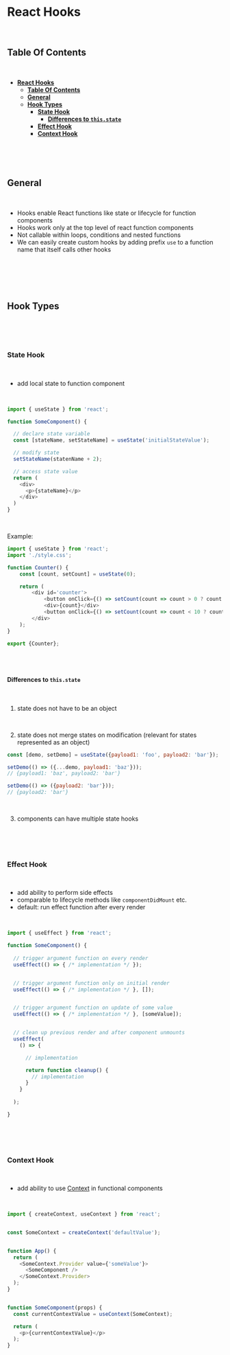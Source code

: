 # **React Hooks**
<br>

## **Table Of Contents**
<br>

- [**React Hooks**](#react-hooks)
  - [**Table Of Contents**](#table-of-contents)
  - [**General**](#general)
  - [**Hook Types**](#hook-types)
    - [**State Hook**](#state-hook)
      - [**Differences to `this.state`**](#differences-to-thisstate)
    - [**Effect Hook**](#effect-hook)
    - [**Context Hook**](#context-hook)

<br>
<br>
<br>

## **General**
<br>

* Hooks enable React functions like state or lifecycle for function components
* Hooks work only at the top level of react function components
* Not callable within loops, conditions and nested functions
* We can easily create custom hooks by adding prefix `use` to a function name that itself calls other hooks

<br>
<br>
<br>
<br>

## **Hook Types**
<br>
<br>
<br>

### **State Hook**
<br>

* add local state to function component

<br>

```javascript
import { useState } from 'react';

function SomeComponent() {

  // declare state variable 
  const [stateName, setStateName] = useState('initialStateValue');

  // modify state
  setStateName(statenName + 2);

  // access state value
  return (
    <div>
      <p>{stateName}</p>
    </div>
  )
}
```

<br>

Example:

```javascript
import { useState } from 'react';
import './style.css';

function Counter() {
    const [count, setCount] = useState(0);

    return (
        <div id='counter'>
            <button onClick={() => setCount(count => count > 0 ? count - 1 : count)}>-</button>
            <div>{count}</div>
            <button onClick={() => setCount(count => count < 10 ? count + 1 : count)}>+</button>
        </div>
    );
}

export {Counter};
```

<br>
<br>

#### **Differences to `this.state`**
<br>

1. state does not have to be an object
 <br>

2. state does not merge states on modification (relevant for states represented as an object)

```javascript
const [demo, setDemo] = useState({payload1: 'foo', payload2: 'bar'});

setDemo(() => ({...demo, payload1: 'baz'}));  
// {payload1: 'baz', payload2: 'bar'}

setDemo(() => ({payload2: 'bar'}));
// {payload2: 'bar'}
```
<br>

3. components can have multiple state hooks

<br>
<br>
<br>

### **Effect Hook**
<br>

* add ability to perform side effects 
* comparable to lifecycle methods like `componentDidMount` etc.
* default: run effect function after every render

<br>

```javascript
import { useEffect } from 'react';

function SomeComponent() {
  
  // trigger argument function on every render
  useEffect(() => { /* implementation */ });


  // trigger argument function only on initial render
  useEffect(() => { /* implementation */ }, []);


  // trigger argument function on update of some value
  useEffect(() => { /* implementation */ }, [someValue]);


  // clean up previous render and after component unmounts
  useEffect(
    () => { 

      // implementation

      return function cleanup() {
        // implementation
      }
    }
    
  );

}
```

<br>
<br>
<br>

### **Context Hook**
<br>

* add ability to use [Context](./react_context.md) in functional components

<br>

```javascript
import { createContext, useContext } from 'react';


const SomeContext = createContext('defaultValue');


function App() {
  return (
    <SomeContext.Provider value={'someValue'}>
      <SomeComponent />
    </SomeContext.Provider>
  );
}


function SomeComponent(props) {
  const currentContextValue = useContext(SomeContext);

  return (
    <p>{currentContextValue}</p>
  );
}
```